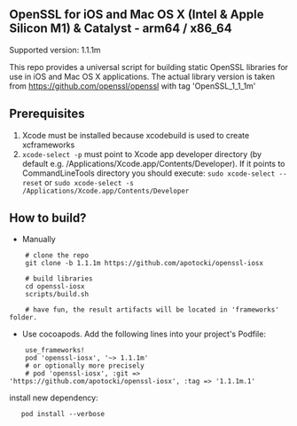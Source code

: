 ## OpenSSL for iOS and Mac OS X (Intel & Apple Silicon M1) & Catalyst - arm64 / x86_64

Supported version: 1.1.1m

This repo provides a universal script for building static OpenSSL libraries for use in iOS and Mac OS X applications.
The actual library version is taken from https://github.com/openssl/openssl with tag 'OpenSSL_1_1_1m'

## Prerequisites
  1) Xcode must be installed because xcodebuild is used to create xcframeworks
  2) ```xcode-select -p``` must point to Xcode app developer directory (by default e.g. /Applications/Xcode.app/Contents/Developer). If it points to CommandLineTools directory you should execute:
  ```sudo xcode-select --reset``` or ```sudo xcode-select -s /Applications/Xcode.app/Contents/Developer```

## How to build?
 - Manually
```
    # clone the repo
    git clone -b 1.1.1m https://github.com/apotocki/openssl-iosx
    
    # build libraries
    cd openssl-iosx
    scripts/build.sh

    # have fun, the result artifacts will be located in 'frameworks' folder.
```    
 - Use cocoapods. Add the following lines into your project's Podfile:
```
    use_frameworks!
    pod 'openssl-iosx', '~> 1.1.1m' 
    # or optionally more precisely
    # pod 'openssl-iosx', :git => 'https://github.com/apotocki/openssl-iosx', :tag => '1.1.1m.1'
```    
install new dependency:
```
   pod install --verbose
```    
